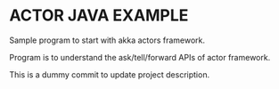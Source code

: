 # ACTOR JAVA EXAMPLE
Sample program to start with akka actors framework. 

Program is to understand the ask/tell/forward APIs of actor framework.

This is a dummy commit to update project description.
